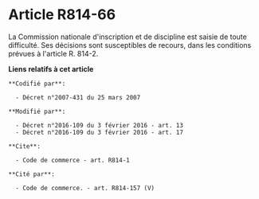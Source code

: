 # Article R814-66

La Commission nationale d'inscription et de discipline est saisie de toute difficulté. Ses décisions sont susceptibles de
recours, dans les conditions prévues à l'article R. 814-2.

**Liens relatifs à cet article**

	**Codifié par**:

	  - Décret n°2007-431 du 25 mars 2007

	**Modifié par**:

	  - Décret n°2016-109 du 3 février 2016 - art. 13
	  - Décret n°2016-109 du 3 février 2016 - art. 17

	**Cite**:

	  - Code de commerce - art. R814-1

	**Cité par**:

	  - Code de commerce. - art. R814-157 (V)
